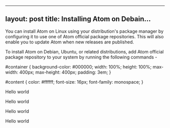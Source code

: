 

---
layout: post
title: Installing Atom on Debain...
---
You can install Atom on Linux using your distribution's package manager by configuring it to use one of Atom
official package repositories. This will also enable you to update Atom when new releases are published.

To install Atom on Debian, Ubuntu, or related distributions, add Atom official package repository to your system by running the following commands -

#container {
  background-color: #000000;
  width: 100%;
  height: 100%;
  max-width: 400px;
  max-height: 400px;
  padding: 3em;
}

#content {
  color: #ffffff;
  font-size: 16px;
  font-family: monospace;
}

<div id="container">
  <div id="content">
    <p>Hello world</p>
    <p>Hello world</p>
    <p>Hello world</p>
    <p>Hello world</p>
  </div>
</div>  

